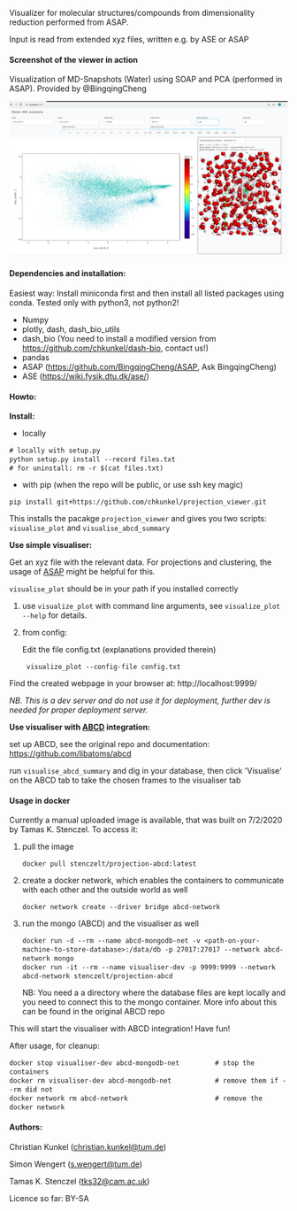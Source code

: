 Visualizer for molecular structures/compounds from dimensionality reduction performed from ASAP.

Input is read from extended xyz files, written e.g. by ASE or ASAP 

#### Screenshot of the viewer in action

Visualization of MD-Snapshots (Water) using SOAP and PCA (performed in ASAP). Provided by @BingqingCheng

![alt text](example.png "Screenshot")


#### Dependencies and installation:

Easiest way: Install miniconda first and then install all listed packages using conda. Tested only with python3, not python2!

 - Numpy
 - plotly, dash, dash_bio_utils
 - dash_bio (You need to install a modified version from https://github.com/chkunkel/dash-bio, contact us!)
 - pandas
 - ASAP (https://github.com/BingqingCheng/ASAP, Ask BingqingCheng)
 - ASE (https://wiki.fysik.dtu.dk/ase/)
 
#### Howto:

**Install:**
- locally 
```
# locally with setup.py
python setup.py install --record files.txt
# for uninstall: rm -r $(cat files.txt)
```
- with pip (when the repo will be public, or use ssh key magic)
```
pip install git+https://github.com/chkunkel/projection_viewer.git
```
This installs the pacakge `projection_viewer` and gives you two scripts: `visualise_plot` and `visualise_abcd_summary` 

**Use simple visualiser:**

Get an xyz file with the relevant data. For projections and clustering, the usage of [ASAP](https://github.com/BingqingCheng/ASAP) might be helpful for this.


`visualise_plot` should be in your path if you installed correctly
1. use `visualize_plot` with command line arguments, see `visualize_plot --help` for details.
1. from config:
    
    Edit the file config.txt (explanations provided therein)
    
   ```
    visualize_plot --config-file config.txt
    ```

Find the created webpage in your browser at: http://localhost:9999/ 

*NB. This is a dev server and do not use it for deployment, further dev is needed for proper deployment server.*
   
**Use visualiser with [ABCD](https://github.com/libatoms/abcd) integration:**
 
set up ABCD, see the original repo and documentation:
https://github.com/libatoms/abcd

run `visualise_abcd_summary` and dig in your database, then click 'Visualise' on the ABCD tab to take the chosen frames to the visualiser tab   


#### Usage in docker
Currently a manual uploaded image is available, that was built on 7/2/2020 by Tamas K. Stenczel.
To access it:
1. pull the image
    ```
    docker pull stenczelt/projection-abcd:latest
    ```
2. create a docker network, which enables the containers to communicate with each other and the outside world as well 
    ```
    docker network create --driver bridge abcd-network
    ```
3. run the mongo (ABCD) and the visualiser as well
    ```
    docker run -d --rm --name abcd-mongodb-net -v <path-on-your-machine-to-store-database>:/data/db -p 27017:27017 --network abcd-network mongo
    docker run -it --rm --name visualiser-dev -p 9999:9999 --network abcd-network stenczelt/projection-abcd
    ```
    NB: You need a a directory where the database files are kept locally and you need to connect this to the mongo 
    container. More info about this can be found in the original ABCD repo
    
This will start the visualiser with ABCD integration! Have fun!

After usage, for cleanup:
```
docker stop visualiser-dev abcd-mongodb-net         # stop the containers
docker rm visualiser-dev abcd-mongodb-net           # remove them if --rm did not
docker network rm abcd-network                      # remove the docker network
``` 
 
#### Authors: 

Christian Kunkel (christian.kunkel@tum.de)

Simon Wengert (s.wengert@tum.de)

Tamas K. Stenczel (tks32@cam.ac.uk)

Licence so far: BY-SA

